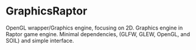 # GraphicsRaptor
OpenGL wrapper/Graphics engine, focusing on 2D. Graphics engine in Raptor game engine. Minimal dependencies, (GLFW, GLEW, OpenGL, and SOIL) and simple interface.
